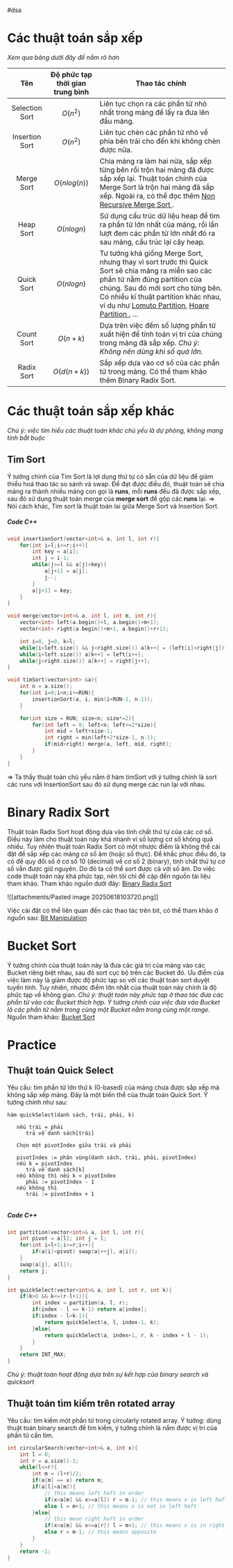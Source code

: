 #dsa
# Các thuật toán sắp xếp
*Xem qua bảng dưới đây để nắm rõ hơn*

|      Tên       | Độ phức tạp thời gian trung bình | Thao tác chính                                                                                                                                                                                                                                                                                                                                                                                                             |
|:--------------:|:--------------------------------:| -------------------------------------------------------------------------------------------------------------------------------------------------------------------------------------------------------------------------------------------------------------------------------------------------------------------------------------------------------------------------------------------------------------------------- |
| Selection Sort |             $O(n^2)$             | Liên tục chọn ra các phần tử nhỏ nhất trong mảng để lấy ra đưa lên đầu mảng.                                                                                                                                                                                                                                                                                                                                               |
| Insertion Sort |             $O(n^2)$             | Liên tục chèn các phần tử nhỏ về phía bên trái cho đến khi không chèn được nữa.                                                                                                                                                                                                                                                                                                                                            |
|   Merge Sort   |           $O(nlog(n))$           | Chia mảng ra làm hai nửa, sắp xếp từng bên rồi trộn hai mảng đã được sắp xếp lại. Thuật toán chính của Merge Sort là trộn hai mảng đã sắp xếp. Ngoài ra, có thể đọc thêm <a href="https://stackoverflow.com/questions/1557894/non-recursive-merge-sort"> Non Recursive Merge Sort </a>.                                                                                                                                    |
|   Heap Sort    |            $O(nlogn)$            | Sử dụng cấu trúc dữ liệu heap để tìm ra phần tử lớn nhất của mảng, rồi lần lượt đem các phần tử lớn nhất đó ra sau mảng, cấu trúc lại cây heap.                                                                                                                                                                                                                                                                            |
|   Quick Sort   |            $O(nlogn)$            | Tư tưởng khá giống Merge Sort, nhưng thay vì sort trước thì Quick Sort sẽ chia mảng ra miễn sao các phần tử nằm đúng partition của chúng. Sau đó mới sort cho từng bên. Có nhiều kĩ thuật partition khác nhau, ví dụ như <a href="https://www.geeksforgeeks.org/dsa/lomuto-partition-algorithm/">Lomuto Partition</a>, <a href="https://www.geeksforgeeks.org/dsa/hoare-s-partition-algorithm/"> Hoare Partition </a>, ... |
|   Count Sort   |             $O(n+k)$             | Dựa trên việc đếm số lượng phần tử xuất hiện để tính toán vị trí của chúng trong mảng đã sắp xếp. *Chú ý: Không nên dùng khi số quá lớn.*                                                                                                                                                                                                                                                                                  |
|   Radix Sort   |           $O(d(n+k))$            | Sắp xếp dựa vào cơ số của các phần tử trong mảng. Có thể tham khảo thêm Binary Radix Sort.                                                                                                                                                                                                                                                                                                                                 |
# Các thuật toán sắp xếp khác
*Chú ý: việc tìm hiểu các thuật toán khác chủ yếu là dự phòng, không mang tính bắt buộc*
## Tim Sort
Ý tưởng chính của Tim Sort là lợi dụng thứ tự có sẵn của dữ liệu để giảm thiểu hoá thao tác so sánh và swap. Để đạt được điều đó, thuật toán sẽ chia mảng ra thành nhiều mảng con gọi là **runs**, mỗi **runs** đều đã được sắp xếp, sau đó sử dụng thuật toán merge của **merge sort** để gộp các **runs** lại.
=> Nói cách khác, Tim sort là thuật toán lai giữa Merge Sort và Insertion Sort.
##### Code C++
```cpp
void insertionSort(vector<int>& a, int l, int r){
    for(int i=l;i<=r;i++){
        int key = a[i];
        int j = i-1;
        while(j>=l && a[j]>key){
            a[j+1] = a[j];
            j--;
        }
        a[j+1] = key;
    }
}

void merge(vector<int>& a, int l, int m, int r){
    vector<int> left(a.begin()+l, a.begin()+m+1);
    vector<int> right(a.begin()+m+1, a.begin()+r+1);

    int i=0, j=0, k=l;
    while(i<left.size() && j<right.size()) a[k++] = (left[i]<right[j])?(left[i++]):right[j++];
    while(i<left.size()) a[k++] = left[i++];
    while(j<right.size()) a[k++] = right[j++];
}

void timSort(vector<int> &a){
    int n = a.size();
    for(int i=0;i<n;i+=RUN){
        insertionSort(a, i, min(i+RUN-1, n-1));
    }

    for(int size = RUN; size<n; size*=2){
        for(int left = 0; left<n; left+=2*size){
            int mid = left+size-1;
            int right = min(left+2*size-1, n-1);
            if(mid<right) merge(a, left, mid, right);
        }
    }
}
```
=> Ta thấy thuật toán chủ yếu nằm ở hàm timSort với ý tưởng chính là sort các runs với InsertionSort sau đó sử dụng merge các run lại với nhau.

# Binary Radix Sort

Thuật toán Radix Sort hoạt động dựa vào tính chất thứ tự của các cơ số. Điều này làm cho thuật toán này khá nhanh vì số lượng cơ số không quá nhiều. Tuy nhiên thuật toán Radix Sort có một nhược điểm là không thể cài đặt để sắp xếp các mảng có số âm (hoặc số thực). Để khắc phục điều đó, ta có để quy đổi số ở cơ số 10 (decimal) về cơ số 2 (binary), tính chất thứ tự cơ số vẫn được giữ nguyên. Do đó ta có thể sort được cả với số âm.
Do việc code thuật toán này khá phức tạp, nên tôi chỉ đề cập đến nguồn tài liệu tham khảo.
Tham khảo nguồn dưới đây: <a href="https://duvanenko.tech.blog/2022/04/09/in-place-binary-radix-sort/#:~:text=One%20way%20to%20implement%20Radix,digit%20matches%20the%20bin%20number.">Binary Radix Sort</a>

![[attachments/Pasted image 20250618103720.png]]

Việc cài đặt có thể liên quan đến các thao tác trên bit, có thể tham khảo ở nguồn sau: <a href="https://viblo.asia/p/thao-tac-xu-ly-bit-va-ung-dung-bit-manipulation-3kY4gxl9JAe">Bit Manipulation</a>

# Bucket Sort
Ý tưởng chính của thuật toán này là đưa các giá trị của mảng vào các Bucket riêng biệt nhau, sau đó sort cục bộ trên các Bucket đó. Ưu điểm của việc làm này là giảm được độ phức tạp so với các thuật toán sort duyệt tuyến tính. Tuy nhiên, nhược điểm lớn nhất của thuật toán này chính là độ phức tạp về không gian. 
*Chú ý: thuật toán này phức tạp ở thao tác đưa các phần tử vào các Bucket thích hợp. Ý tưởng chính của việc đưa vào Bucket là các phần tử nằm trong cùng một Bucket nằm trong cùng một range.*
Nguồn tham khảo: <a href="https://www.geeksforgeeks.org/bucket-sort-2/">Bucket Sort</a>

# Practice 

## Thuật toán Quick Select
Yêu cầu: tìm phần tử lớn thứ k (0-based) của mảng chưa được sắp xếp mà không sắp xếp mảng.
Đây là một biến thể của thuật toán Quick Sort. 
Ý tưởng chính như sau:
``` pseudocode
hàm quickSelect(danh sách, trái, phải, k)   
  
   nếu trái = phải   
      trả về danh sách[trái]   
  
   Chọn một pivotIndex giữa trái và phải   
  
   pivotIndex := phân vùng(danh sách, trái, phải, pivotIndex)   
   nếu k = pivotIndex   
      trả về danh sách[k]   
   nếu không thì nếu k < pivotIndex   
      phải := pivotIndex - 1   
   nếu không thì   
      trái := pivotIndex + 1
      
```

##### Code C++
```cpp
int partition(vector<int>& a, int l, int r){
    int pivot = a[l]; int j = l;
    for(int i=l+1;i<=r;i++){
        if(a[i]<pivot) swap(a[++j], a[i]);
    }
    swap(a[j], a[l]);
    return j;
}

int quickSelect(vector<int>& a, int l, int r, int k){
    if(k>0 && k<=(r-l+1)){
        int index = partition(a, l, r);
        if(index - l == k-1) return a[index];
        if(index - l>k-1){
            return quickSelect(a, l, index-1, k);
        }else{
            return quickSelect(a, index+1, r, k - index + l - 1);
        }
    }
    return INT_MAX;
}
```
*Chú ý: thuật toán hoạt động dựa trên sự kết hợp của binary search và quicksort*

## Thuật toán tìm kiếm trên rotated array
Yêu cầu: tìm kiếm một phần tử trong circularly rotated array.
Ý tưởng: dùng thuật toán binary search để tìm kiếm, ý tưởng chính là nắm được vị trí của phần tử cần tìm.

```cpp
int circularSearch(vector<int>& a, int x){
    int l = 0;
    int r = a.size()-1;
    while(l<=r){
        int m = (l+r)/2;
        if(a[m] == x) return m;
        if(a[l]<a[m]){
            // this means left haft in order
            if(x<a[m] && x>=a[l]) r = m-1; // this means x in left haft
            else l = m+1; // this means x is not in left haft
        }else{
            // this mean right haft in order
            if(x>a[m] && x<=a[r]) l = m+1; // this means x is in right haft
            else r = m-1; // this means opposite
        }
    }
    return -1;
}
```

